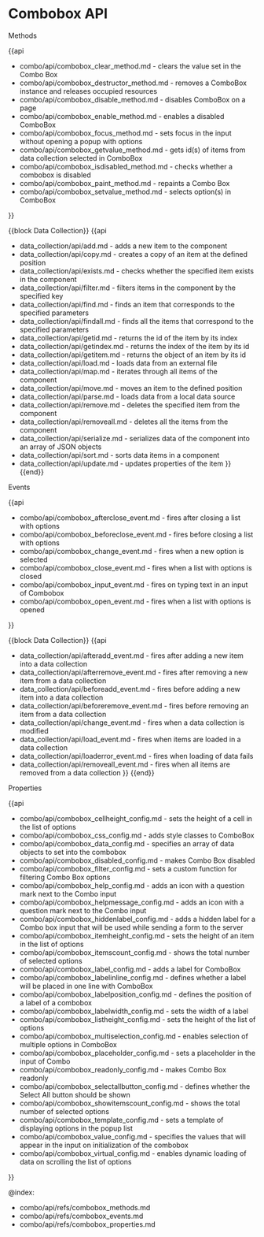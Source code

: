 Combobox API
=============
	
<div class='h2'>Methods</div>

{{api

- combo/api/combobox_clear_method.md - clears the value set in the Combo Box
- combo/api/combobox_destructor_method.md - removes a ComboBox instance and releases occupied resources
- combo/api/combobox_disable_method.md - disables ComboBox on a page
- combo/api/combobox_enable_method.md - enables a disabled ComboBox
- combo/api/combobox_focus_method.md - sets focus in the input without opening a popup with options
- combo/api/combobox_getvalue_method.md - gets id(s) of items from data collection selected in ComboBox
- combo/api/combobox_isdisabled_method.md - checks whether a combobox is disabled
- combo/api/combobox_paint_method.md - repaints a Combo Box
- combo/api/combobox_setvalue_method.md - selects option(s) in ComboBox

}}

{{block Data Collection}}
{{api
- data_collection/api/add.md - adds a new item to the component
- data_collection/api/copy.md - creates a copy of an item at the defined position
- data_collection/api/exists.md - checks whether the specified item exists in the component
- data_collection/api/filter.md - filters items in the component by the specified key
- data_collection/api/find.md - finds an item that corresponds to the specified parameters
- data_collection/api/findall.md - finds all the items that correspond to the specified parameters
- data_collection/api/getid.md - returns the id of the item by its index
- data_collection/api/getindex.md - returns the index of the item by its id
- data_collection/api/getitem.md - returns the object of an item by its id
- data_collection/api/load.md - loads data from an external file
- data_collection/api/map.md - iterates through all items of the component
- data_collection/api/move.md - moves an item to the defined position
- data_collection/api/parse.md - loads data from a local data source
- data_collection/api/remove.md - deletes the specified item from the component
- data_collection/api/removeall.md - deletes all the items from the component
- data_collection/api/serialize.md - serializes data of the component into an array of JSON objects
- data_collection/api/sort.md - sorts data items in a component
- data_collection/api/update.md - updates properties of the item
}}
{{end}}

<div class='h2'>Events</div>

{{api

- combo/api/combobox_afterclose_event.md - fires after closing a list with options
- combo/api/combobox_beforeclose_event.md - fires before closing a list with options
- combo/api/combobox_change_event.md - fires when a new option is selected
- combo/api/combobox_close_event.md - fires when a list with options is closed
- combo/api/combobox_input_event.md - fires on typing text in an input of Combobox
- combo/api/combobox_open_event.md - fires when a list with options is opened

}}

{{block Data Collection}}
{{api
- data_collection/api/afteradd_event.md - fires after adding a new item into a data collection
- data_collection/api/afterremove_event.md - fires after removing a new item from a data collection
- data_collection/api/beforeadd_event.md - fires before adding a new item into a data collection
- data_collection/api/beforeremove_event.md - fires before removing an item from a data collection
- data_collection/api/change_event.md - fires when a data collection is modified
- data_collection/api/load_event.md - fires when items are loaded in a data collection
- data_collection/api/loaderror_event.md - fires when loading of data fails
- data_collection/api/removeall_event.md - fires when all items are removed from a data collection
}}
{{end}}

<div class='h2'>Properties</div>

{{api

- combo/api/combobox_cellheight_config.md - sets the height of a cell in the list of options
- combo/api/combobox_css_config.md - adds style classes to ComboBox
- combo/api/combobox_data_config.md - specifies an array of data objects to set into the combobox
- combo/api/combobox_disabled_config.md - makes Combo Box disabled
- combo/api/combobox_filter_config.md - sets a custom function for filtering Combo Box options
- combo/api/combobox_help_config.md - adds an icon with a question mark next to the Combo input
- combo/api/combobox_helpmessage_config.md - adds an icon with a question mark next to the Combo input
- combo/api/combobox_hiddenlabel_config.md - adds a hidden label for a Combo box input that will be used while sending a form to the server
- combo/api/combobox_itemheight_config.md - sets the height of an item in the list of options
- combo/api/combobox_itemscount_config.md - shows the total number of selected options
- combo/api/combobox_label_config.md - adds a label for ComboBox
- combo/api/combobox_labelinline_config.md - defines whether a label will be placed in one line with ComboBox
- combo/api/combobox_labelposition_config.md - defines the position of a label of a combobox
- combo/api/combobox_labelwidth_config.md - sets the width of a label
- combo/api/combobox_listheight_config.md - sets the height of the list of options
- combo/api/combobox_multiselection_config.md - enables selection of multiple options in ComboBox
- combo/api/combobox_placeholder_config.md - sets a placeholder in the input of Combo
- combo/api/combobox_readonly_config.md - makes Combo Box readonly
- combo/api/combobox_selectallbutton_config.md - defines whether the Select All button should be shown
- combo/api/combobox_showitemscount_config.md - shows the total number of selected options
- combo/api/combobox_template_config.md - sets a template of displaying options in the popup list
- combo/api/combobox_value_config.md - specifies the values that will appear in the input on initialization of the combobox
- combo/api/combobox_virtual_config.md - enables dynamic loading of data on scrolling the list of options

}}

@index:
- combo/api/refs/combobox_methods.md
- combo/api/refs/combobox_events.md
- combo/api/refs/combobox_properties.md